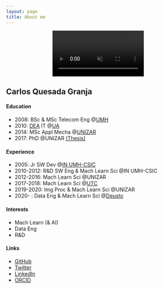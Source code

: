```yaml
---
layout: page
title: About me
---
```

<center>
  <video autoplay loop muted playsinline disableRemotePlayback x-webkit-airplay="deny" disablePictureInPicture style="width: 250px; padding: 0px; transform: rotate(0deg); margin: 0em auto;">
    <source src="/img/about/me.mp4" type="video/mp4" />
  </video>
</center>
<!--<center><small><a href="https://www.openstreetmap.org/#map=16/43.3830/-3.0075">Sopela beach</a>, July 2021</small></center>-->

## Carlos Quesada Granja

#### Education
* 2008: BSc & MSc Telecom Eng @[UMH](https://umh.es/)
* 2010: [DEA](https://en.wikipedia.org/wiki/Master_of_Advanced_Studies) IT @[UA](https://www.ua.es/)
* 2014: MSc Appl Mecha @[UNIZAR](http://www.unizar.es/)
* 2017: PhD @UNIZAR [(Thesis)](https://zaguan.unizar.es/record/59996/files/TESIS-2017-017.pdf)

#### Experience
* 2005: Jr SW Dev @[IN UMH-CSIC](http://in.umh-csic.es/)
* 2010-2012: R&D SW Eng & Mach Learn Sci @IN UMH-CSIC
* 2012-2016: Mach Learn Sci @UNIZAR
* 2017-2018: Mach Learn Sci @[UTC](https://www.utc.fr/)
* 2019-2020: Img Proc & Mach Learn Sci @UNIZAR
* 2020- : Data Eng & Mach Learn Sci @[Deusto](https://www.deusto.es/)

#### Interests
* Mach Learn (& AI)
* Data Eng
* R&D

#### Links
* [GitHub](https://github.com/quesadagranja)
* [Twitter](https://twitter.com/quesadagranja)
* [LinkedIn](https://www.linkedin.com/in/quesadagranja/)
* [ORCID](https://orcid.org/0000-0003-3294-8093)
